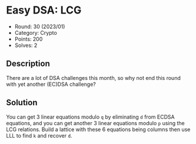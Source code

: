 # Easy DSA: LCG

* Round: 30 (2023/01)
* Category: Crypto
* Points: 200
* Solves: 2

## Description

There are a lot of DSA challenges this month, so why not end this round with yet another (EC)DSA challenge?

## Solution

You can get 3 linear equations modulo `q` by eliminating `d` from ECDSA equations, and you can get another 3 linear equations modulo `p` using the LCG relations. Build a lattice with these 6 equations being columns then use LLL to find `k` and recover `d`.
